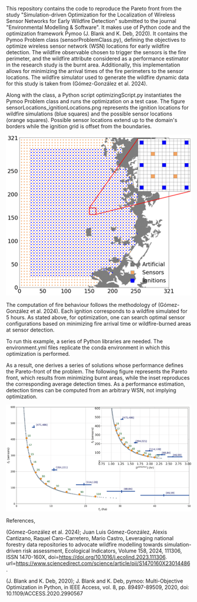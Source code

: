 This repository contains the code to reproduce the Pareto front from the study "Simulation-driven Optimization for the Localization of Wireless Sensor Networks for Early Wildfire Detection" submitted to the journal "Environmental Modelling & Software". It makes use of Python code and the optimization framework Pymoo (J. Blank and K. Deb, 2020). It contains the Pymoo Problem class (sensorProblemClass.py), defining the objectives to optimize wireless sensor network (WSN) locations for early wildfire detection. The wildfire observable chosen to trigger the sensors is the fire perimeter, and the wildfire attribute considered as a performance estimator in the research study is the burnt area. Additionally, this implementation allows for minimizing the arrival times of the fire perimeters to the sensor locations. The wildfire simulator used to generate the wildfire dynamic data for this study is taken from (Gómez-González et al. 2024).

Along with the class, a Python script optimizingScript.py instantiates the Pymoo Problem class and runs the optimization on a test case. The figure sensorLocations_ignitionLocations.png represents the ignition locations for wildfire simulations (blue squares) and the possible sensor locations (orange squares). Possible sensor locations extend up to the domain's borders while the ignition grid is offset from the boundaries. 

![alt text](https://github.com/juanlu29/fire-sensor-optimizer/blob/main/grid_ignitions_sensors_zoomed.png?raw=true)

The computation of fire behaviour follows the methodology of (Gómez-González et al. 2024). Each ignition corresponds to a wildfire simulated for 5 hours. As stated above, for optimization, one can search optimal sensor configurations based on minimizing fire arrival time or wildfire-burned areas at sensor detection.

To run this example, a series of Python libraries are needed. The environment.yml files replicate the conda environment in which this optimization is performed. 

As a result, one derives a series of solutions whose performance defines the Pareto-front of the problem. The following figure represents the Pareto front, which results from minimizing burnt areas, while the inset reproduces the corresponding average detection times. As a performance estimation, detection times can be computed from an arbitrary WSN, not implying optimization.

![alt text](https://github.com/juanlu29/fire-sensor-optimizer/blob/main/paretoPerformance.png?raw=true)

References,

(Gómez-González et al. 2024); Juan Luis Gómez-González, Alexis Cantizano, Raquel Caro-Carretero, Mario Castro, Leveraging national forestry data repositories to advocate wildfire modelling towards simulation-driven risk assessment, Ecological Indicators, Volume 158, 2024, 111306, ISSN 1470-160X, doi=https://doi.org/10.1016/j.ecolind.2023.111306. url=https://www.sciencedirect.com/science/article/pii/S1470160X23014486.

 (J. Blank and K. Deb, 2020); J. Blank and K. Deb, pymoo: Multi-Objective Optimization in Python, in IEEE Access, vol. 8, pp. 89497-89509, 2020, doi: 10.1109/ACCESS.2020.2990567
